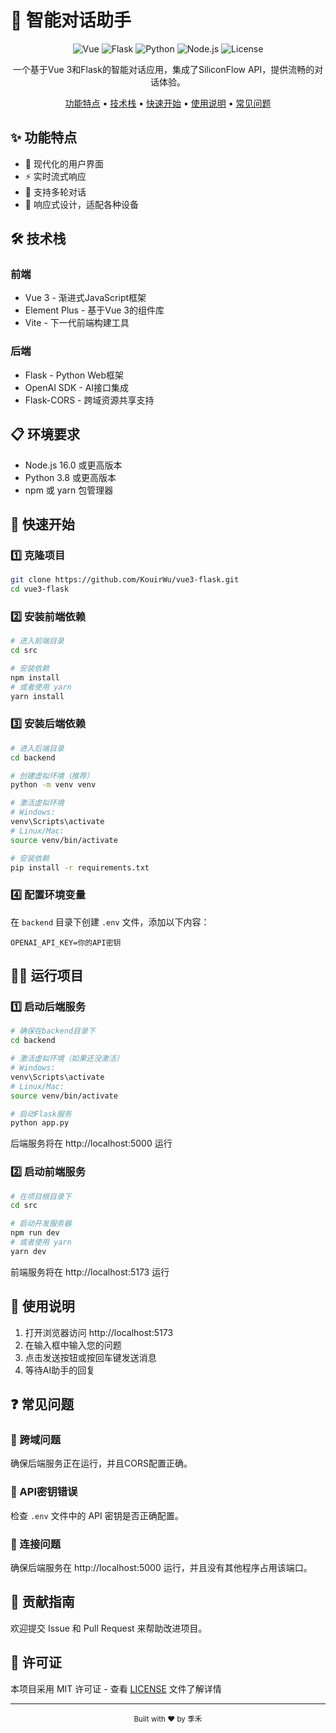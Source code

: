 # 🤖 智能对话助手

<div align="center">

![Vue](https://img.shields.io/badge/Vue-3.0-4FC08D?style=flat-square&logo=vue.js&logoColor=white)
![Flask](https://img.shields.io/badge/Flask-3.0-000000?style=flat-square&logo=flask&logoColor=white)
![Python](https://img.shields.io/badge/Python-3.8+-3776AB?style=flat-square&logo=python&logoColor=white)
![Node.js](https://img.shields.io/badge/Node.js-16+-339933?style=flat-square&logo=nodedotjs&logoColor=white)
![License](https://img.shields.io/badge/License-MIT-blue?style=flat-square)

一个基于Vue 3和Flask的智能对话应用，集成了SiliconFlow API，提供流畅的对话体验。

[功能特点](#功能特点) • [技术栈](#技术栈) • [快速开始](#快速开始) • [使用说明](#使用说明) • [常见问题](#常见问题)

</div>

## ✨ 功能特点

- 🎨 现代化的用户界面
- ⚡ 实时流式响应
- 💬 支持多轮对话
- 📱 响应式设计，适配各种设备

## 🛠️ 技术栈

### 前端
- Vue 3 - 渐进式JavaScript框架
- Element Plus - 基于Vue 3的组件库
- Vite - 下一代前端构建工具

### 后端
- Flask - Python Web框架
- OpenAI SDK - AI接口集成
- Flask-CORS - 跨域资源共享支持

## 📋 环境要求

- Node.js 16.0 或更高版本
- Python 3.8 或更高版本
- npm 或 yarn 包管理器

## 🚀 快速开始

### 1️⃣ 克隆项目

```bash
git clone https://github.com/KouirWu/vue3-flask.git
cd vue3-flask
```

### 2️⃣ 安装前端依赖

```bash
# 进入前端目录
cd src

# 安装依赖
npm install
# 或者使用 yarn
yarn install
```

### 3️⃣ 安装后端依赖

```bash
# 进入后端目录
cd backend

# 创建虚拟环境（推荐）
python -m venv venv

# 激活虚拟环境
# Windows:
venv\Scripts\activate
# Linux/Mac:
source venv/bin/activate

# 安装依赖
pip install -r requirements.txt
```

### 4️⃣ 配置环境变量

在 `backend` 目录下创建 `.env` 文件，添加以下内容：

```env
OPENAI_API_KEY=你的API密钥
```

## 🏃‍♂️ 运行项目

### 1️⃣ 启动后端服务

```bash
# 确保在backend目录下
cd backend

# 激活虚拟环境（如果还没激活）
# Windows:
venv\Scripts\activate
# Linux/Mac:
source venv/bin/activate

# 启动Flask服务
python app.py
```

后端服务将在 http://localhost:5000 运行

### 2️⃣ 启动前端服务

```bash
# 在项目根目录下
cd src

# 启动开发服务器
npm run dev
# 或者使用 yarn
yarn dev
```

前端服务将在 http://localhost:5173 运行

## 📖 使用说明

1. 打开浏览器访问 http://localhost:5173
2. 在输入框中输入您的问题
3. 点击发送按钮或按回车键发送消息
4. 等待AI助手的回复

## ❓ 常见问题

### 🔄 跨域问题
确保后端服务正在运行，并且CORS配置正确。

### 🔑 API密钥错误
检查 `.env` 文件中的 API 密钥是否正确配置。

### 🔌 连接问题
确保后端服务在 http://localhost:5000 运行，并且没有其他程序占用该端口。

## 🤝 贡献指南

欢迎提交 Issue 和 Pull Request 来帮助改进项目。

## 📄 许可证

本项目采用 MIT 许可证 - 查看 [LICENSE](LICENSE) 文件了解详情

---

<div align="center">
  <sub>Built with ❤️ by 季禾</sub>
</div> 